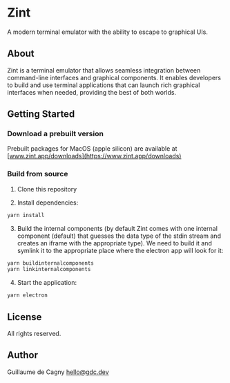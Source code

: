 # Zint

A modern terminal emulator with the ability to escape to graphical UIs.

## About

Zint is a terminal emulator that allows seamless integration between command-line interfaces and graphical components. It enables developers to build and use terminal applications that can launch rich graphical interfaces when needed, providing the best of both worlds.

## Getting Started

### Download a prebuilt version

Prebuilt packages for MacOS (apple silicon) are available at [www.zint.app/downloads](https://www.zint.app/downloads)

### Build from source

1. Clone this repository

2. Install dependencies:
```bash
yarn install
```

3. Build the internal components (by default Zint comes with one internal component (default) that guesses the data type of the stdin stream and creates an iframe with the appropriate type). We need to build it and symlink it to the appropriate place where the electron app will look for it:
```bash
yarn buildinternalcomponents
yarn linkinternalcomponents
```

4. Start the application:
```bash
yarn electron
```

## License

All rights reserved.

## Author

Guillaume de Cagny <hello@gdc.dev>
